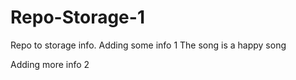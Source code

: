 # Repo-Storage-1
Repo to storage info. 
Adding some info 1
The song is a happy song

Adding more info 2

